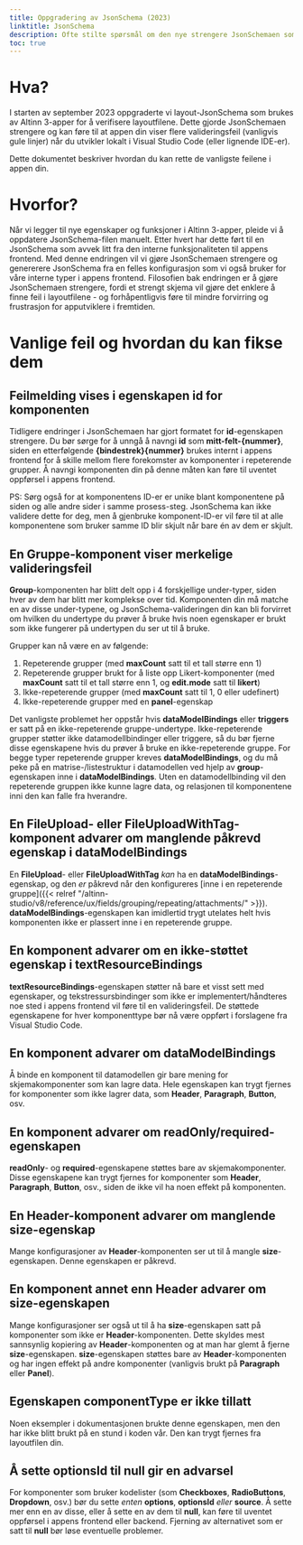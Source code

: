```yaml
---
title: Oppgradering av JsonSchema (2023)
linktitle: JsonSchema
description: Ofte stilte spørsmål om den nye strengere JsonSchemaen som ble introdusert i 2023
toc: true
---
```


# Hva?
I starten av september 2023 oppgraderte vi layout-JsonSchema som brukes av Altinn 3-apper for å verifisere layoutfilene.
Dette gjorde JsonSchemaen strengere og kan føre til at appen din viser flere valideringsfeil (vanligvis gule linjer)
når du utvikler lokalt i Visual Studio Code (eller lignende IDE-er).

Dette dokumentet beskriver hvordan du kan rette de vanligste feilene i appen din.

# Hvorfor?
Når vi legger til nye egenskaper og funksjoner i Altinn 3-apper, pleide vi å oppdatere JsonSchema-filen manuelt. Etter
hvert har dette ført til en JsonSchema som avvek litt fra den interne funksjonaliteten til appens frontend. Med denne
endringen vil vi gjøre JsonSchemaen strengere og genererere JsonSchema fra en felles konfigurasjon som vi også bruker
for våre interne typer i appens frontend. Filosofien bak endringen er å gjøre JsonSchemaen strengere, fordi et strengt
skjema vil gjøre det enklere å finne feil i layoutfilene - og forhåpentligvis føre til mindre forvirring og frustrasjon
for apputviklere i fremtiden.

# Vanlige feil og hvordan du kan fikse dem

## Feilmelding vises i egenskapen id for komponenten
Tidligere endringer i JsonSchemaen har gjort formatet for **id**-egenskapen strengere. Du bør sørge for å unngå å
navngi **id** som **mitt-felt-{nummer}**, siden en etterfølgende **{bindestrek}{nummer}** brukes internt i appens
frontend for å skille mellom flere forekomster av komponenter i repeterende grupper. Å navngi komponenten din på denne
måten kan føre til uventet oppførsel i appens frontend.

PS: Sørg også for at komponentens ID-er er unike blant komponentene på siden og alle andre sider i samme prosess-steg.
JsonSchema kan ikke validere dette for deg, men å gjenbruke komponent-ID-er vil føre til at alle komponentene som bruker
samme ID blir skjult når bare én av dem er skjult.

## En Gruppe-komponent viser merkelige valideringsfeil
**Group**-komponenten har blitt delt opp i 4 forskjellige under-typer, siden hver av dem har blitt mer komplekse over
tid. Komponenten din må matche en av disse under-typene, og JsonSchema-valideringen din kan bli forvirret om hvilken du
undertype du prøver å bruke hvis noen egenskaper er brukt som ikke fungerer på undertypen du ser ut til å bruke.

Grupper kan nå være en av følgende:
1. Repeterende grupper (med **maxCount** satt til et tall større enn 1)
2. Repeterende grupper brukt for å liste opp Likert-komponenter (med **maxCount** satt til et tall større enn 1, og **edit.mode** satt til **likert**)
3. Ikke-repeterende grupper (med **maxCount** satt til 1, 0 eller udefinert)
4. Ikke-repeterende grupper med en **panel**-egenskap

Det vanligste problemet her oppstår hvis **dataModelBindings** eller **triggers** er satt på en ikke-repeterende
gruppe-undertype. Ikke-repeterende grupper støtter ikke datamodellbindinger eller triggere, så du bør fjerne disse
egenskapene hvis du prøver å bruke en ikke-repeterende gruppe. For begge typer repeterende grupper kreves
**dataModelBindings**, og du må peke på en matrise-/listestruktur i datamodellen ved hjelp av **group**-egenskapen inne
i **dataModelBindings**. Uten en datamodellbinding vil den repeterende gruppen ikke kunne lagre data, og relasjonen til
komponentene inni den kan falle fra hverandre.

## En FileUpload- eller FileUploadWithTag-komponent advarer om manglende påkrevd egenskap i dataModelBindings
En **FileUpload**- eller **FileUploadWithTag** _kan_ ha en **dataModelBindings**-egenskap, og den _er_ påkrevd når den
konfigureres [inne i en repeterende gruppe]({{< relref "/altinn-studio/v8/reference/ux/fields/grouping/repeating/attachments/" >}}).
**dataModelBindings**-egenskapen kan imidlertid trygt utelates helt hvis komponenten ikke er plassert inne i en
repeterende gruppe.

## En komponent advarer om en ikke-støttet egenskap i textResourceBindings
**textResourceBindings**-egenskapen støtter nå bare et visst sett med egenskaper, og tekstressursbindinger som ikke er
implementert/håndteres noe sted i appens frontend vil føre til en valideringsfeil. De støttede egenskapene for hver
komponenttype bør nå være oppført i forslagene fra Visual Studio Code.

## En komponent advarer om dataModelBindings
Å binde en komponent til datamodellen gir bare mening for skjemakomponenter som kan lagre data. Hele egenskapen kan
trygt fjernes for komponenter som ikke lagrer data, som **Header**, **Paragraph**, **Button**, osv.

## En komponent advarer om readOnly/required-egenskapen
**readOnly**- og **required**-egenskapene støttes bare av skjemakomponenter. Disse egenskapene kan trygt fjernes for
komponenter som **Header**, **Paragraph**, **Button**, osv., siden de ikke vil ha noen effekt på komponenten.

## En Header-komponent advarer om manglende size-egenskap
Mange konfigurasjoner av **Header**-komponenten ser ut til å mangle **size**-egenskapen. Denne egenskapen er påkrevd.

## En komponent annet enn Header advarer om size-egenskapen
Mange konfigurasjoner ser også ut til å ha **size**-egenskapen satt på komponenter som ikke er **Header**-komponenten.
Dette skyldes mest sannsynlig kopiering av **Header**-komponenten og at man har glemt å fjerne **size**-egenskapen.
**size**-egenskapen støttes bare av **Header**-komponenten og har ingen effekt på andre komponenter
(vanligvis brukt på **Paragraph** eller **Panel**).

## Egenskapen componentType er ikke tillatt
Noen eksempler i dokumentasjonen brukte denne egenskapen, men den har ikke blitt brukt på en stund i koden vår. Den kan
trygt fjernes fra layoutfilen din.

## Å sette optionsId til null gir en advarsel
For komponenter som bruker kodelister (som **Checkboxes**, **RadioButtons**, **Dropdown**, osv.) bør du sette _enten_
**options**, **optionsId** _eller_ **source**. Å sette mer enn en av disse, eller å sette en av dem til **null**, kan
føre til uventet oppførsel i appens frontend eller backend. Fjerning av alternativet som er satt til **null** bør løse
eventuelle problemer.